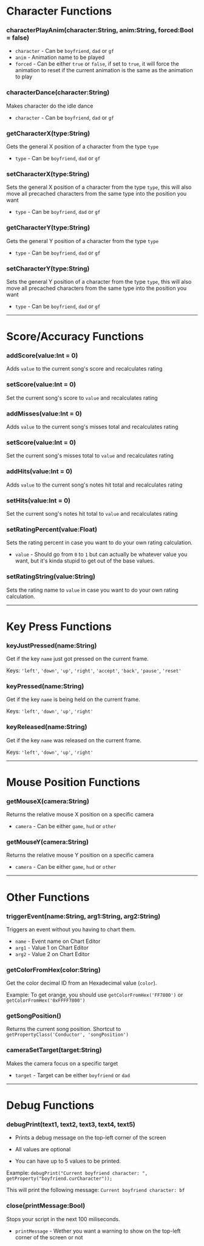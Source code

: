 # Character Functions
### characterPlayAnim(character:String, anim:String, forced:Bool = false)
* `character` - Can be `boyfriend`, `dad` or `gf`
* `anim` - Animation name to be played
* `forced` - Can be either `true` or `false`, if set to `true`, it will force the animation to reset if the current animation is the same as the animation to play

### characterDance(character:String)
Makes character do the idle dance
* `character` - Can be `boyfriend`, `dad` or `gf`

### getCharacterX(type:String)
Gets the general X position of a character from the type `type`
* `type` - Can be `boyfriend`, `dad` or `gf`

### setCharacterX(type:String)
Sets the general X position of a character from the type `type`, this will also move all precached characters from the same type into the position you want
* `type` - Can be `boyfriend`, `dad` or `gf`

### getCharacterY(type:String)
Gets the general Y position of a character from the type `type`
* `type` - Can be `boyfriend`, `dad` or `gf`

### setCharacterY(type:String)
Sets the general Y position of a character from the type `type`, this will also move all precached characters from the same type into the position you want
* `type` - Can be `boyfriend`, `dad` or `gf`
_______________________
# Score/Accuracy Functions
### addScore(value:Int = 0)
Adds `value` to the current song's score and recalculates rating

### setScore(value:Int = 0)
Set the current song's score to `value` and recalculates rating

### addMisses(value:Int = 0)
Adds `value` to the current song's misses total and recalculates rating

### setScore(value:Int = 0)
Set the current song's misses total to `value` and recalculates rating

### addHits(value:Int = 0)
Adds `value` to the current song's notes hit total and recalculates rating

### setHits(value:Int = 0)
Set the current song's notes hit total to `value` and recalculates rating

### setRatingPercent(value:Float)
Sets the rating percent in case you want to do your own rating calculation.
* `value` - Should go from `0` to `1` but can actually be whatever value you want, but it's kinda stupid to get out of the base values.

### setRatingString(value:String)
Sets the rating name to `value` in case you want to do your own rating calculation.
_______________________
# Key Press Functions
### keyJustPressed(name:String)
Get if the key `name` just got pressed on the current frame.

Keys: `'left'`, `'down'`, `'up'`, `'right'`, `'accept'`, `'back'`, `'pause'`, `'reset'`

### keyPressed(name:String)
Get if the key `name` is being held on the current frame.

Keys: `'left'`, `'down'`, `'up'`, `'right'`

### keyReleased(name:String)
Get if the key `name` was released on the current frame.

Keys: `'left'`, `'down'`, `'up'`, `'right'`
_______________________
# Mouse Position Functions
### getMouseX(camera:String)
Returns the relative mouse X position on a specific camera
* `camera` - Can be either `game`, `hud` or `other`

### getMouseY(camera:String)
Returns the relative mouse Y position on a specific camera
* `camera` - Can be either `game`, `hud` or `other`
_______________________
# Other Functions
### triggerEvent(name:String, arg1:String, arg2:String)
Triggers an event without you having to chart them.
* `name` - Event name on Chart Editor
* `arg1` - Value 1 on Chart Editor
* `arg2` - Value 2 on Chart Editor

### getColorFromHex(color:String)
Get the color decimal ID from an Hexadecimal value (`color`).

Example: To get orange, you should use `getColorFromHex('FF7800')` or `getColorFromHex('0xFFFF7800')`

### getSongPosition()
Returns the current song position. Shortcut to `getPropertyClass('Conductor', 'songPosition')`

### cameraSetTarget(target:String)
Makes the camera focus on a specific target
* `target` - Target can be either `boyfriend` or `dad`
____________________
# Debug Functions
### debugPrint(text1, text2, text3, text4, text5)
* Prints a debug message on the top-left corner of the screen

* All values are optional

* You can have up to 5 values to be printed.

Example: `debugPrint("Current boyfriend character: ", getProperty("boyfriend.curCharacter"));`

This will print the following message: `Current boyfriend character: bf`

### close(printMessage:Bool)
Stops your script in the next 100 miliseconds.
* `printMessage` - Wether you want a warning to show on the top-left corner of the screen or not